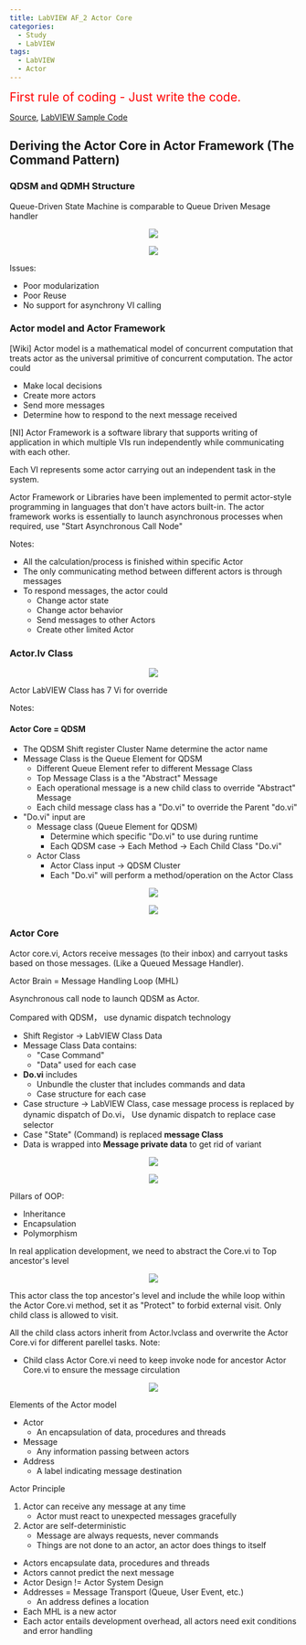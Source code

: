 ```yaml
---
title: LabVIEW AF_2 Actor Core
categories:
  - Study
  - LabVIEW
tags:
  - LabVIEW
  - Actor
---
```

<span style="color:red">
<span style="font-size: 150%">
First rule of coding - Just write the code. </span>
</span>

[Source](https://www.youtube.com/watch?v=2k3ZDwJolbA&list=PLmF-6jvwRvVNFzBjzh4bQDjFbv6lShcth), [LabVIEW Sample Code](https://github.com/laserengineer/LabVIEW-Study.git)

## Deriving the Actor Core in Actor Framework (The Command Pattern)

### QDSM and QDMH Structure

Queue-Driven State Machine is comparable to Queue Driven Mesage handler

<p align="center"> <img src="/assets/images/LabVIEW Actor Framework/2/Framework Change.png"> </p>

<p align="center"> <img src="/assets/images/LabVIEW Actor Framework/2/2.png"> </p>

Issues:

* Poor modularization
* Poor Reuse
* No support for asynchrony VI calling


### Actor model and Actor Framework
[Wiki] Actor model is a mathematical model of concurrent computation that treats actor as the universal primitive of concurrent computation. The actor could
* Make local decisions
* Create more actors
* Send more messages
* Determine how to respond to the next message received  

[NI] Actor Framework is a software library that supports writing of application in which multiple VIs run independently while communicating with each other.

Each VI represents some actor carrying out an independent task in the system.  

Actor Framework or Libraries have been implemented to permit actor-style programming in languages that don't have actors built-in. The actor framework works is essentially to launch asynchronous processes when required, use "Start Asynchronous Call Node"

Notes:
* All  the calculation/process is finished within specific Actor
* The only communicating method between different actors is through messages
* To respond messages, the actor could
    * Change actor state
    * Change actor behavior
    * Send messages to other Actors
    * Create other limited Actor

### Actor.lv Class
<p align="center"> <img src="/assets/images/LabVIEW Actor Framework/2/Override for Actor Core.png"> </p>

Actor LabVIEW Class has 7 Vi for override

Notes:
#### Actor Core = QDSM
* The QDSM Shift register Cluster Name determine the actor name
* Message Class is the Queue Element for QDSM
  * Different Queue Element refer to different Message Class
  * Top Message Class is a the "Abstract" Message
  * Each operational message is a new child class to override "Abstract" Message
  * Each child message class has a "Do.vi" to override the Parent "do.vi"
* "Do.vi" input are
  * Message class (Queue Element for QDSM)
    * Determine which specific "Do.vi" to use during runtime
    * Each QDSM case -> Each Method -> Each Child Class "Do.vi"     
  * Actor Class
    * Actor Class input -> QDSM Cluster
    * Each "Do.vi" will perform a method/operation on the Actor Class

<p align="center"> <img src="/assets/images/LabVIEW Actor Framework/2/Top core.png"> </p>

<p align="center"> <img src="/assets/images/LabVIEW Actor Framework/2/7 VIs for Override.png"> </p>

### Actor Core

Actor core.vi, Actors receive messages (to their inbox) and carryout tasks based on those messages. (Like a Queued Message Handler).

Actor Brain = Message Handling Loop (MHL)

Asynchronous call node to launch QDSM as Actor.

Compared with QDSM， use dynamic dispatch technology

* Shift Registor -> LabVIEW Class Data
* Message Class Data contains:
  * "Case Command"
  * "Data" used for each case
* **Do.vi** includes
  * Unbundle the cluster that includes commands and data
  * Case structure for each case
* Case structure -> LabVIEW Class, case message process is replaced by dynamic dispatch of Do.vi，
Use dynamic dispatch to replace case selector
* Case "State" (Command) is replaced **message Class**
* Data is wrapped into **Message private data** to get rid of variant

<p align="center"> <img src="/assets/images/LabVIEW Actor Framework/2/framework Change 2.png"> </p>


<p align="center"> <img src="/assets/images/LabVIEW Actor Framework/2/Class.png"> </p>

Pillars of OOP:
* Inheritance
* Encapsulation
* Polymorphism

In real application development, we need to abstract the Core.vi to Top ancestor's level

<p align="center"> <img src="/assets/images/LabVIEW Actor Framework/2/Top Core.png"> </p>

This actor class the top ancestor's level and include the while loop within the Actor Core.vi method, set it as "Protect" to forbid external visit. Only child class is allowed to visit.

All the child class actors inherit from Actor.lvclass and overwrite the Actor Core.vi for different parellel tasks. Note:
* Child class Actor Core.vi need to keep invoke node for ancestor Actor Core.vi to ensure the message circulation

<p align="center"> <img src="/assets/images/LabVIEW Actor Framework/2/child actor core.png"> </p>

Elements of the Actor model

* Actor
    * An encapsulation of data, procedures and threads
* Message
    * Any information passing between actors
* Address
    * A label indicating message destination

Actor Principle
1. Actor can receive any message at any time
    * Actor must react to unexpected messages gracefully
2. Actor are self-deterministic
    * Message are always requests, never commands
    * Things are not done to an actor, an actor does things to itself

* Actors encapsulate data, procedures and threads
* Actors cannot predict the next message
* Actor Design != Actor System Design
* Addresses = Message Transport (Queue, User Event, etc.)
    * An address defines a location
* Each MHL is a new actor
* Each actor entails development overhead, all actors need exit conditions and error handling
